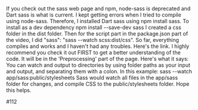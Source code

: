 If you check out the sass web page and npm, node-sass is deprecated and Dart sass is what is current. I kept getting errors when I tried to compile using node-sass. Therefore, I installed Dart sass using npm install sass. To install as a dev dependency npm install --save-dev sass I created a css folder in the dist folder. Then for the script part in the package.json part of the video, I did "sass": "sass --watch scss:dist/css". So far, everything compiles and works and I haven't had any troubles. Here's the link. I highly recommend you check it out FIRST to get a better understanding of the code. It will be in the 'Preprocessing' part of the page. Here's what it says: You can watch and output to directories by using folder paths as your input and output, and separating them with a colon. In this example: sass --watch app/sass:public/stylesheets Sass would watch all files in the app/sass folder for changes, and compile CSS to the public/stylesheets folder. Hope this helps.

#112
